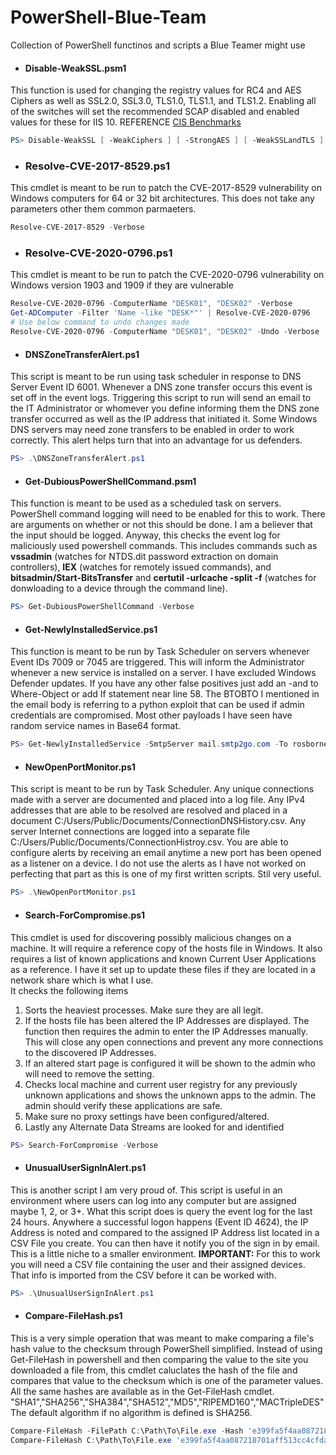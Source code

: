# PowerShell-Blue-Team
Collection of PowerShell functinos and scripts a Blue Teamer might use

- #### Disable-WeakSSL.psm1
This function is used for changing the registry values for RC4 and AES Ciphers as well as SSL2.0, SSL3.0, TLS1.0, TLS1.1, and TLS1.2. Enabling all of the switches will set the recommended SCAP disabled and enabled values for these for IIS 10.
REFERENCE [CIS Benchmarks](https://workbench.cisecurity.org/benchmarks)
```powershell
PS> Disable-WeakSSL [ -WeakCiphers ] [ -StrongAES ] [ -WeakSSLandTLS ]
```

- ### Resolve-CVE-2017-8529.ps1
This cmdlet is meant to be run to patch the CVE-2017-8529 vulnerability on Windows computers for 64 or 32 bit architectures. This does not take any parameters other them common parmaeters.
```powershell
Resolve-CVE-2017-8529 -Verbose
```

- ### Resolve-CVE-2020-0796.ps1
This cmdlet is meant to be run to patch the CVE-2020-0796 vulnerability on Windows version 1903 and 1909 if they are vulnerable
```powershell
Resolve-CVE-2020-0796 -ComputerName "DESK01", "DESK02" -Verbose
Get-ADComputer -Filter 'Name -like "DESK*"' | Resolve-CVE-2020-0796
# Use below command to undo changes made
Resolve-CVE-2020-0796 -ComputerName "DESK01", "DESK02" -Undo -Verbose
```

- #### DNSZoneTransferAlert.ps1
This script is meant to be run using task scheduler in response to DNS Server Event ID 6001. Whenever a DNS zone transfer occurs this event is set off in the event logs. Triggering this script to run will send an email to the IT Administrator or whomever you define informing them the DNS zone transfer occurred as well as the IP address that initiated it. Some Windows DNS servers may need zone transfers to be enabled in order to work correctly. This alert helps turn that into an advantage for us defenders.
```powershell
PS> .\DNSZoneTransferAlert.ps1
```

- #### Get-DubiousPowerShellCommand.psm1
This function is meant to be used as a scheduled task on servers. PowerShell command logging will need to be enabled for this to work. There are arguments on whether or not this should be done. I am a believer that the input should be logged. Anyway, this checks the event log for maliciously used powershell commands. This includes commands such as __vssadmin__ (watches for NTDS.dit password extraction on domain controllers), __IEX__ (watches for remotely issued commands), and __bitsadmin/Start-BitsTransfer__ and __certutil -urlcache -split -f__ (watches for donwloading to a device through the command line).
```powershell
PS> Get-DubiousPowerShellCommand -Verbose
```

- #### Get-NewlyInstalledService.ps1
This function is meant to be run by Task Scheduler on servers whenever Event IDs 7009 or 7045 are triggered. This will inform the Administrator whenever a new service is installed on a server. I have excluded Windows Defender updates. If you have any other false positives just add an -and to Where-Object or add If statement near line 58. The BTOBTO I mentioned in the email body is referring to a python exploit that can be used if admin credentials are compromised. Most other payloads I have seen have random service names in Base64 format.
```powershell
PS> Get-NewlyInstalledService -SmtpServer mail.smtp2go.com -To rosborne@osbornepro.com -From rosborne@osbornepro.com -Verbose
```

- #### NewOpenPortMonitor.ps1
This script is meant to be run by Task Scheduler. Any unique connections made with a server are documented and placed into a log file. Any IPv4 addresses that are able to be resolved are resolved and placed in a document C:/Users/Public/Documents/ConnectionDNSHistory.csv. Any server Internet connections are logged into a separate file C:/Users/Public/Documents/ConnectionHistroy.csv. You are able to configure alerts by receiving an email anytime a new port has been opened as a listener on a device. I do not use the alerts as I have not worked on perfecting that part as this is one of my first written scripts. Stil very useful.
```powershell
PS> .\NewOpenPortMonitor.ps1
```

- #### Search-ForCompromise.ps1
This cmdlet is used for discovering possibly malicious changes on a machine. It will require a reference copy of the hosts file in Windows. It also requires a list of known applications and known Current User Applications as a reference. I have it set up to update these files if they are located in a network share which is what I use.   
    It checks the following items
1. Sorts the heaviest processes. Make sure they are all legit.
2. If the hosts file has been altered the IP Addresses are displayed. The function then requires the admin to enter the IP Addresses manually. This will close any open connections and prevent any more connections to the discovered IP Addresses.
3. If an altered start page is configured it will be shown to the admin who will need to remove the setting.
4. Checks local machine and current user registry for any previously unknown applications and shows the unknown apps to the admin. The admin should verify these applications are safe.
5. Make sure no proxy settings have been configured/altered.
6. Lastly any Alternate Data Streams are looked for and identified
```powershell
PS> Search-ForCompromise -Verbose
```

- #### UnusualUserSignInAlert.ps1
This is another script I am very proud of. This script is useful in an environment where users can log into any computer but are assigned maybe 1, 2, or 3+.  What this script does is query the event log for the last 24 hours. Anywhere a successful logon happens (Event ID 4624), the IP Address is noted and compared to the assigned IP Address list located in a CSV File you create. You can then have it notify you of the sign in by email. This is a little niche to a smaller environment.
__IMPORTANT:__ For this to work you will need a CSV file containing the user and their assigned devices. That info is imported from the CSV before it can be worked with.
```powershell
PS> .\UnusualUserSignInAlert.ps1
```

- #### Compare-FileHash.ps1
This is a very simple operation that was meant to make comparing a file's hash value to the checksum through PowerShell simplified. Instead of using Get-FileHash in powershell and then comparing the value to the site you downloaded a file from, this cmdlet caluclates the hash of the file and compares that value to the checksum which is one of the parameter values. All the same hashes are available as in the Get-FileHash cmdlet. "SHA1","SHA256","SHA384","SHA512","MD5","RIPEMD160","MACTripleDES"
The default algorithm if no algorithm is defined is SHA256.
```powershell
Compare-FileHash -FilePath C:\Path\To\File.exe -Hash 'e399fa5f4aa087218701aff513cc4cfda332e1fbd0d7c895df57c24cd5510be3' -Algorithm SHA256
Compare-FileHash C:\Path\To\File.exe 'e399fa5f4aa087218701aff513cc4cfda332e1fbd0d7c895df57c24cd5510be3'
```
